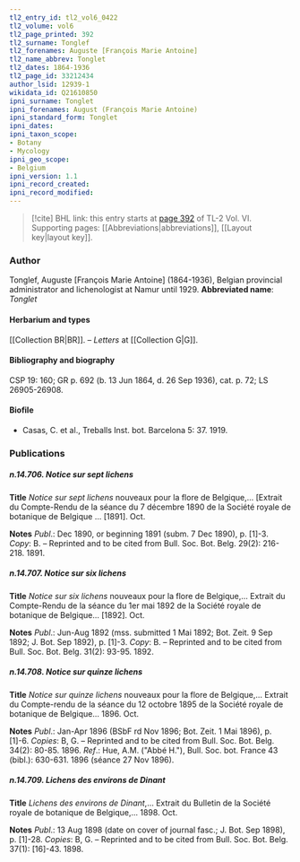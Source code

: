 ```yaml
---
tl2_entry_id: tl2_vol6_0422
tl2_volume: vol6
tl2_page_printed: 392
tl2_surname: Tonglef
tl2_forenames: Auguste [François Marie Antoine]
tl2_name_abbrev: Tonglet
tl2_dates: 1864-1936
tl2_page_id: 33212434
author_lsid: 12939-1
wikidata_id: Q21610850
ipni_surname: Tonglet
ipni_forenames: August (François Marie Antoine)
ipni_standard_form: Tonglet
ipni_dates: 
ipni_taxon_scope: 
- Botany
- Mycology
ipni_geo_scope: 
- Belgium
ipni_version: 1.1
ipni_record_created: 
ipni_record_modified:
---
```



> [!cite] BHL link: this entry starts at [page 392](https://www.biodiversitylibrary.org/page/33212434) of TL-2 Vol. VI.
> Supporting pages: [[Abbreviations|abbreviations]], [[Layout key|layout key]].

### Author

Tonglef, Auguste \[François Marie Antoine\] (1864-1936), Belgian provincial administrator and lichenologist at Namur until 1929. 
**Abbreviated name**: *Tonglet*

#### Herbarium and types

[[Collection BR|BR]]. – *Letters* at [[Collection G|G]].

#### Bibliography and biography

CSP 19: 160; GR p. 692 (b. 13 Jun 1864, d. 26 Sep 1936), cat. p. 72; LS 26905-26908.

#### Biofile

- Casas, C. et al., Treballs Inst. bot. Barcelona 5: 37. 1919.

### Publications

##### n.14.706. Notice sur sept lichens

**Title**
*Notice sur sept lichens* nouveaux pour la flore de Belgique,... \[Extrait du Compte-Rendu de la séance du 7 décembre 1890 de la Société royale de botanique de Belgique ... \[1891\]. Oct.

**Notes**
*Publ*.: Dec 1890, or beginning 1891 (subm. 7 Dec 1890), p. \[1\]-3. *Copy*: B. – Reprinted and to be cited from Bull. Soc. Bot. Belg. 29(2): 216-218. 1891.

##### n.14.707. Notice sur six lichens

**Title**
*Notice sur six lichens* nouveaux pour la flore de Belgique,... Extrait du Compte-Rendu de la séance du 1er mai 1892 de la Société royale de botanique de Belgique... \[1892\]. Oct.

**Notes**
*Publ*.: Jun-Aug 1892 (mss. submitted 1 Mai 1892; Bot. Zeit. 9 Sep 1892; J. Bot. Sep 1892), p. \[1\]-3. *Copy*: B. – Reprinted and to be cited from Bull. Soc. Bot. Belg. 31(2): 93-95. 1892.

##### n.14.708. Notice sur quinze lichens

**Title**
*Notice sur quinze lichens* nouveaux pour la flore de Belgique,... Extrait du Compte-rendu de la séance du 12 octobre 1895 de la Société royale de botanique de Belgique... 1896. Oct.

**Notes**
*Publ*.: Jan-Apr 1896 (BSbF rd Nov 1896; Bot. Zeit. 1 Mai 1896), p. \[1\]-6. *Copies*: B, G. – Reprinted and to be cited from Bull. Soc. Bot. Belg. 34(2): 80-85. 1896.
*Ref*.: Hue, A.M. ("Abbé H."), Bull. Soc. bot. France 43 (bibl.): 630-631. 1896 (séance 27 Nov 1896).

##### n.14.709. Lichens des environs de Dinant

**Title**
*Lichens des environs de Dinant*,... Extrait du Bulletin de la Société royale de botanique de Belgique,... 1898. Oct.

**Notes**
*Publ*.: 13 Aug 1898 (date on cover of journal fasc.; J. Bot. Sep 1898), p. \[1\]-28. *Copies*: B, G. – Reprinted and to be cited from Bull. Soc. Bot. Belg. 37(1): \[16\]-43. 1898.


